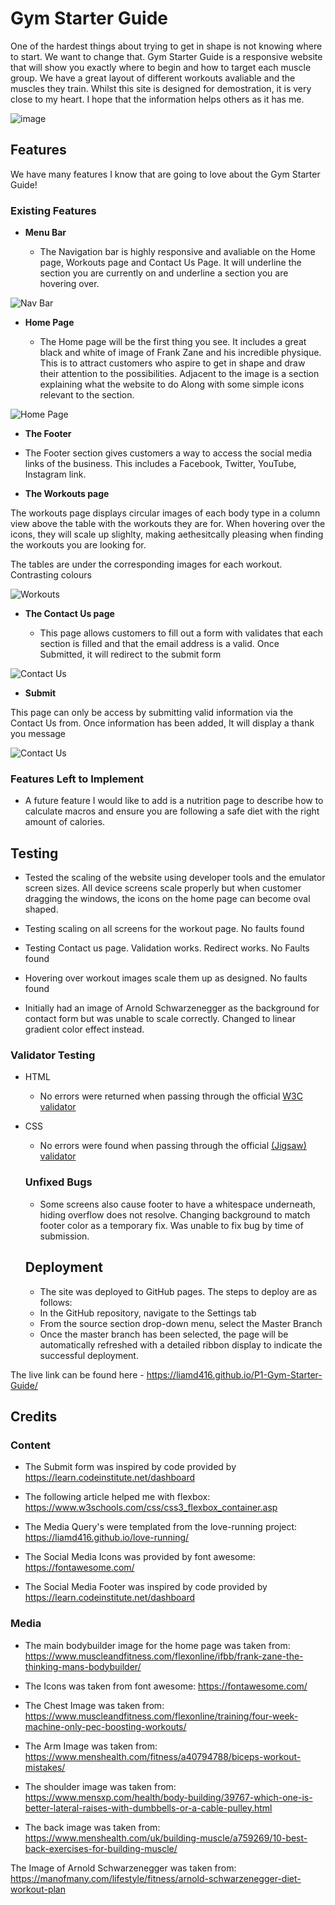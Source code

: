 # Gym Starter Guide

One of the hardest things about trying to get in shape is not knowing where to start. We want to change that. Gym Starter Guide is a responsive website that will show you exactly where to begin and how to target each muscle group. We have a great layout of different workouts avaliable and the muscles they train. Whilst this site is designed for demostration, it is very close to my heart. I hope that the information helps others as it has me.

![image](Assets/Images/Gym_Starter_Guide.png)


## Features 

We have many features I know that are going to love about the Gym Starter Guide!

### Existing Features

- __Menu Bar__

  - The Navigation bar is highly responsive and avaliable on the Home page, Workouts page and Contact Us Page. It will underline the section you are currently on and underline a section you are hovering over.

![Nav Bar](./Assets/Images/nav-bar.PNG)

- __Home Page__

  - The Home page will be the first thing you see. It includes a great black and white of image of Frank Zane and his incredible physique. This is to attract customers who aspire to get in shape and draw their attention to the possibilities. Adjacent to the image is a section explaining what the website to do Along with some simple icons relevant to the section.


![Home Page](./Assets/Images/home.PNG)


- __The Footer__ 

 - The Footer section gives customers a way to access the social media links of the business. This includes a Facebook, Twitter, YouTube, Instagram link. 

- __The Workouts page__

The workouts page displays circular images of each body type in a column view above the table with the workouts they are for. When hovering over the icons, they will scale up slighlty, making aethesitcally pleasing when finding the workouts you are looking for.

The tables are under the corresponding images for each workout. Contrasting colours 

![Workouts](./Assets/Images/workouts.PNG)

- __The Contact Us page__

  - This page allows customers to fill out a form with validates that each section is filled and that the email address is a valid. Once Submitted, it will redirect to the submit form

![Contact Us](./Assets/Images/contact.PNG)


- __Submit__

This page can only be access by submitting valid information via the Contact Us from. Once information has been added, It will display a thank you message

![Contact Us](./Assets/Images/submit.PNG)

### Features Left to Implement

- A future feature I would like to add is a nutrition page to describe how to calculate macros and ensure you are following a safe diet with the right amount of calories.

## Testing 

- Tested the scaling of the website using developer tools and the emulator screen sizes. All device screens scale properly but when customer dragging the windows, the icons on the home page can become oval shaped.


- Testing scaling on all screens for the workout page. No faults found

- Testing Contact us page. Validation works. Redirect works. No Faults found

- Hovering over workout images scale them up as designed. No faults found

- Initially had an image of Arnold Schwarzenegger as the background for contact form but was unable to scale correctly. Changed to linear gradient color effect instead.

### Validator Testing 

- HTML
  - No errors were returned when passing through the official [W3C validator](https://validator.w3.org/nu/?doc=https%3A%2F%2Fliamd416.github.io%2FP1-Gym-Starter-Guide%2F)
- CSS
  - No errors were found when passing through the official [(Jigsaw) validator](https://jigsaw.w3.org/css-validator/validator?uri=https%3A%2F%2Fliamd416.github.io%2FP1-Gym-Starter-Guide%2F&profile=css3svg&usermedium=all&warning=1&vextwarning=&lang=en)

  ### Unfixed Bugs

  - Some screens also cause footer to have a whitespace underneath, hiding overflow does not resolve. Changing background to match footer color as a temporary fix. Was unable to fix bug by time of submission.

  ## Deployment

  - The site was deployed to GitHub pages. The steps to deploy are as follows: 
  - In the GitHub repository, navigate to the Settings tab 
  - From the source section drop-down menu, select the Master Branch
  - Once the master branch has been selected, the page will be automatically refreshed with a detailed ribbon display to indicate the successful deployment. 

The live link can be found here - https://liamd416.github.io/P1-Gym-Starter-Guide/

## Credits 

### Content

- The Submit form was inspired by code provided by https://learn.codeinstitute.net/dashboard

- The following article helped me with flexbox: https://www.w3schools.com/css/css3_flexbox_container.asp

- The Media Query's were templated from the love-running project: https://liamd416.github.io/love-running/

- The Social Media Icons was provided by font awesome: https://fontawesome.com/

- The Social Media Footer was inspired by code provided by https://learn.codeinstitute.net/dashboard

### Media
- The main bodybuilder image for the home page was taken from: https://www.muscleandfitness.com/flexonline/ifbb/frank-zane-the-thinking-mans-bodybuilder/

- The Icons was taken from font awesome: https://fontawesome.com/

- The Chest Image was taken from: https://www.muscleandfitness.com/flexonline/training/four-week-machine-only-pec-boosting-workouts/

- The Arm Image was taken from: https://www.menshealth.com/fitness/a40794788/biceps-workout-mistakes/

- The shoulder image was taken from: https://www.mensxp.com/health/body-building/39767-which-one-is-better-lateral-raises-with-dumbbells-or-a-cable-pulley.html

- The back image was taken from: https://www.menshealth.com/uk/building-muscle/a759269/10-best-back-exercises-for-building-muscle/

The Image of Arnold Schwarzenegger was taken from: https://manofmany.com/lifestyle/fitness/arnold-schwarzenegger-diet-workout-plan
